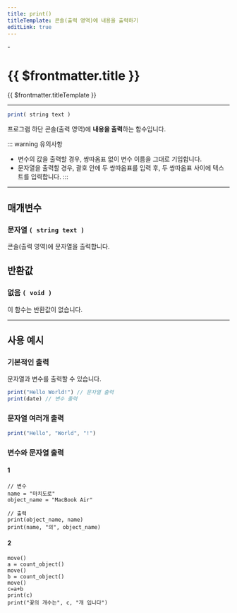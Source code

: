 ```yaml
---
title: print()
titleTemplate: 콘솔(출력 영역)에 내용을 출력하기
editLink: true
---
```

<Badge type="info" text="함수" /><Badge type="tip" text="기본" /> - <Badge type="info" text="출력" />

# {{ $frontmatter.title }}
{{ $frontmatter.titleTemplate }}
***
```javascript
print( string text )
```
프로그램 하단 콘솔(출력 영역)에 **내용을 출력**하는 함수입니다.

::: warning 유의사항
* 변수의 값을 출력할 경우, 쌍따옴표 없이 변수 이름을 그대로 기입합니다.
* 문자열을 출력할 경우, 괄호 안에 두 쌍따옴표를 입력 후, 두 쌍따옴표 사이에 텍스트를 입력합니다.
:::

***
## 매개변수
### **문자열 ```( string text )```**
콘솔(출력 영역)에 문자열을 출력합니다.
## 반환값
### **없음 ```( void )```**
이 함수는 반환값이 없습니다.
***

## 사용 예시
### 기본적인 출력
문자열과 변수를 출력할 수 있습니다.
```javascript
print("Hello World!") // 문자열 출력
print(date) // 변수 출력
```
### 문자열 여러개 출력
```javascript
print("Hello", "World", "!")
```
### 변수와 문자열 출력
#### 1
```javascript{6-7}
// 변수
name = "마치도로"
object_name = "MacBook Air"

// 출력
print(object_name, name)
print(name, "의", object_name)
```
#### 2
```javascript{7-8}
move()
a = count_object()
move()
b = count_object()
move()
c=a+b
print(c)
print("꽃의 개수는", c, "개 입니다")
```